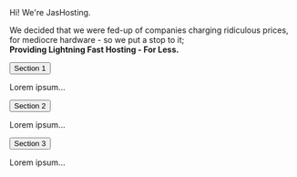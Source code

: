 <src href="./style.css" type="stylesheet">
Hi! We're JasHosting.

We decided that we were fed-up of companies charging ridiculous prices, for mediocre hardware - so we put a stop to it; <br>**__Providing Lightning Fast Hosting - For Less.__**

<button class="accordion">Section 1</button>
<div class="panel">
  <p>Lorem ipsum...</p>
</div>

<button class="accordion">Section 2</button>
<div class="panel">
  <p>Lorem ipsum...</p>
</div>

<button class="accordion">Section 3</button>
<div class="panel">
  <p>Lorem ipsum...</p>
</div>
